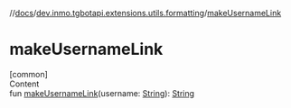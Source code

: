 //[docs](../../index.md)/[dev.inmo.tgbotapi.extensions.utils.formatting](index.md)/[makeUsernameLink](make-username-link.md)



# makeUsernameLink  
[common]  
Content  
fun [makeUsernameLink](make-username-link.md)(username: [String](https://kotlinlang.org/api/latest/jvm/stdlib/kotlin/-string/index.html)): [String](https://kotlinlang.org/api/latest/jvm/stdlib/kotlin/-string/index.html)  



